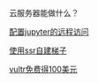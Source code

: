 
云服务器能做什么？

[配置jupyter的远程访问](https://www.jianshu.com/p/3cc167bd63dd)

[使用ssr自建梯子](http://luyiminggonnabeok.cn/2018/08/10/%E5%8D%81%E5%88%86%E9%92%9F%E6%90%AD%E5%BB%BA%E8%87%AA%E5%B7%B1%E7%9A%84SSR%E7%A7%91%E5%AD%A6%E4%B8%8A%E7%BD%91%E6%A2%AF%E5%AD%90/)

[vultr免费得100美元](https://www.vultr.com/?ref=8901510)